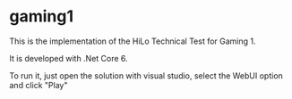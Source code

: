 # gaming1

This is the implementation of the HiLo Technical Test for Gaming 1.

It is developed with .Net Core 6. 

To run it, just open the solution with visual studio, select the WebUI option and click "Play"
